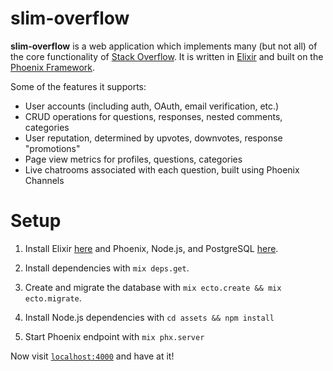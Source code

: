 # slim-overflow

**slim-overflow** is a web application which implements many (but not all) of the core
functionality of [Stack Overflow](https://stackoverflow.com/). It is written in [Elixir](https://github.com/elixir-lang/elixir) and built on the [Phoenix Framework](https://github.com/phoenixframework/phoenix).

Some of the features it supports:

  * User accounts (including auth, OAuth, email verification, etc.)
  * CRUD operations for questions, responses, nested comments, categories
  * User reputation, determined by upvotes, downvotes, response "promotions"
  * Page view metrics for profiles, questions, categories
  * Live chatrooms associated with each question, built using Phoenix Channels

# Setup

1. Install Elixir [here](https://elixir-lang.org/install.html) and Phoenix, Node.js, and PostgreSQL  [here](https://hexdocs.pm/phoenix/installation.html).

2. Install dependencies with `mix deps.get`.
3. Create and migrate the database with `mix ecto.create && mix ecto.migrate`.
4. Install Node.js dependencies with `cd assets && npm install`
5. Start Phoenix endpoint with `mix phx.server`

Now visit [`localhost:4000`](http://localhost:4000) and have at it!
